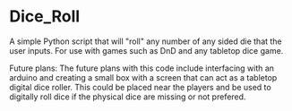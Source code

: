 # Dice_Roll
A simple Python script that will "roll" any number of any sided die that the user inputs. For use with games such as DnD and any tabletop dice game.

Future plans:
The future plans with this code include interfacing with an arduino and creating a small box with a screen that can act as a tabletop digital dice roller. This could be placed near the players and be used to digitally roll dice if the physical dice are missing or not prefered.
